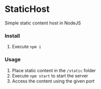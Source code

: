 # StaticHost
Simple static content host in NodeJS

### Install
1. Execute ```npm i```

### Usage
1. Place static content in the ```/static``` folder
2. Execute ```npm start``` to start the server
3. Access the content using the given port